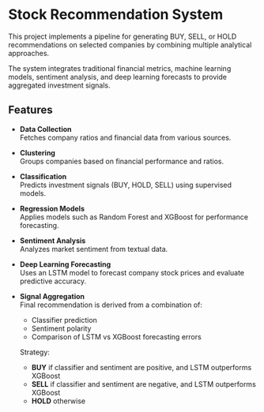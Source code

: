 # Stock Recommendation System

This project implements a pipeline for generating BUY, SELL, or HOLD recommendations on selected companies by combining multiple analytical approaches.  

The system integrates traditional financial metrics, machine learning models, sentiment analysis, and deep learning forecasts to provide aggregated investment signals.

## Features

- **Data Collection**  
  Fetches company ratios and financial data from various sources.

- **Clustering**  
  Groups companies based on financial performance and ratios.

- **Classification**  
  Predicts investment signals (BUY, HOLD, SELL) using supervised models.

- **Regression Models**  
  Applies models such as Random Forest and XGBoost for performance forecasting.

- **Sentiment Analysis**  
  Analyzes market sentiment from textual data.

- **Deep Learning Forecasting**  
  Uses an LSTM model to forecast company stock prices and evaluate predictive accuracy.

- **Signal Aggregation**  
  Final recommendation is derived from a combination of:
  - Classifier prediction  
  - Sentiment polarity  
  - Comparison of LSTM vs XGBoost forecasting errors  

  Strategy:  
  - **BUY** if classifier and sentiment are positive, and LSTM outperforms XGBoost  
  - **SELL** if classifier and sentiment are negative, and LSTM outperforms XGBoost  
  - **HOLD** otherwise  


